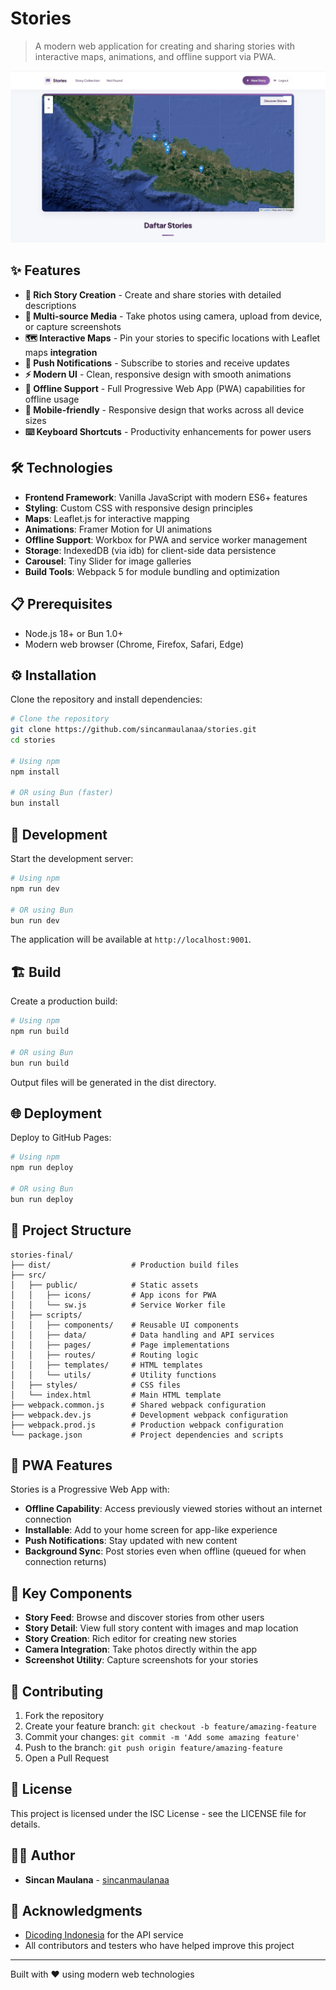 # Stories

> A modern web application for creating and sharing stories with interactive maps, animations, and offline support via PWA.

![Stories](/src/public/images/screenshot.png)

## ✨ Features

- **📝 Rich Story Creation** - Create and share stories with detailed descriptions
- **📸 Multi-source Media** - Take photos using camera, upload from device, or capture screenshots
- **🗺️ Interactive Maps** - Pin your stories to specific locations with Leaflet maps **integration**
- **🔔 Push Notifications** - Subscribe to stories and receive updates
- **⚡ Modern UI** - Clean, responsive design with smooth animations
- **🔄 Offline Support** - Full Progressive Web App (PWA) capabilities for offline usage
- **📱 Mobile-friendly** - Responsive design that works across all device sizes
- **⌨️ Keyboard Shortcuts** - Productivity enhancements for power users

## 🛠️ Technologies

- **Frontend Framework**: Vanilla JavaScript with modern ES6+ features
- **Styling**: Custom CSS with responsive design principles
- **Maps**: Leaflet.js for interactive mapping
- **Animations**: Framer Motion for UI animations
- **Offline Support**: Workbox for PWA and service worker management
- **Storage**: IndexedDB (via idb) for client-side data persistence
- **Carousel**: Tiny Slider for image galleries
- **Build Tools**: Webpack 5 for module bundling and optimization

## 📋 Prerequisites

- Node.js 18+ or Bun 1.0+
- Modern web browser (Chrome, Firefox, Safari, Edge)

## ⚙️ Installation

Clone the repository and install dependencies:

```bash
# Clone the repository
git clone https://github.com/sincanmaulanaa/stories.git
cd stories

# Using npm
npm install

# OR using Bun (faster)
bun install
```

## 🚀 Development

Start the development server:

```bash
# Using npm
npm run dev

# OR using Bun
bun run dev
```

The application will be available at `http://localhost:9001`.

## 🏗️ Build

Create a production build:

```bash
# Using npm
npm run build

# OR using Bun
bun run build
```

Output files will be generated in the dist directory.

## 🌐 Deployment

Deploy to GitHub Pages:

```bash
# Using npm
npm run deploy

# OR using Bun
bun run deploy
```

## 📁 Project Structure

```
stories-final/
├── dist/                  # Production build files
├── src/
│   ├── public/            # Static assets
│   │   ├── icons/         # App icons for PWA
│   │   └── sw.js          # Service Worker file
│   ├── scripts/
│   │   ├── components/    # Reusable UI components
│   │   ├── data/          # Data handling and API services
│   │   ├── pages/         # Page implementations
│   │   ├── routes/        # Routing logic
│   │   ├── templates/     # HTML templates
│   │   └── utils/         # Utility functions
│   ├── styles/            # CSS files
│   └── index.html         # Main HTML template
├── webpack.common.js      # Shared webpack configuration
├── webpack.dev.js         # Development webpack configuration
├── webpack.prod.js        # Production webpack configuration
└── package.json           # Project dependencies and scripts
```

## 📱 PWA Features

Stories is a Progressive Web App with:

- **Offline Capability**: Access previously viewed stories without an internet connection
- **Installable**: Add to your home screen for app-like experience
- **Push Notifications**: Stay updated with new content
- **Background Sync**: Post stories even when offline (queued for when connection returns)

## 🔑 Key Components

- **Story Feed**: Browse and discover stories from other users
- **Story Detail**: View full story content with images and map location
- **Story Creation**: Rich editor for creating new stories
- **Camera Integration**: Take photos directly within the app
- **Screenshot Utility**: Capture screenshots for your stories

## 🤝 Contributing

1. Fork the repository
2. Create your feature branch: `git checkout -b feature/amazing-feature`
3. Commit your changes: `git commit -m 'Add some amazing feature'`
4. Push to the branch: `git push origin feature/amazing-feature`
5. Open a Pull Request

## 📄 License

This project is licensed under the ISC License - see the LICENSE file for details.

## 👨‍💻 Author

- **Sincan Maulana** - [sincanmaulanaa](https://github.com/sincanmaulanaa)

## 🙏 Acknowledgments

- [Dicoding Indonesia](https://www.dicoding.com/) for the API service
- All contributors and testers who have helped improve this project

---

Built with ❤️ using modern web technologies
